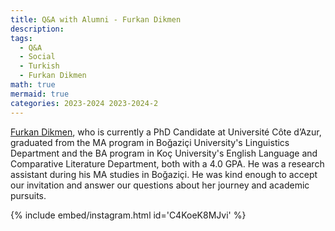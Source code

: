 ```yaml
---
title: Q&A with Alumni - Furkan Dikmen
description:
tags:
  - Q&A
  - Social
  - Turkish
  - Furkan Dikmen
math: true
mermaid: true
categories: 2023-2024 2023-2024-2
---
```


[Furkan Dikmen](https://furkandikmen.com), who is currently a PhD Candidate at Université Côte d’Azur, graduated from the MA program in Boğaziçi University's Linguistics Department and the BA program in Koç University's English Language and Comparative Literature Department, both with a 4.0 GPA. He was a research assistant during his MA studies in Boğaziçi. He was kind enough to accept our invitation and answer our questions about her journey and academic pursuits.

{% include embed/instagram.html id='C4KoeK8MJvi' %}